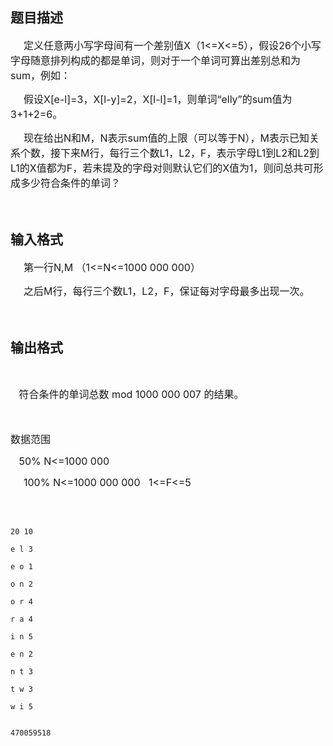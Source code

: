 ## 题目描述

<div style="text-indent: 15.75pt">
 <span style="font-size: medium">定义任意两小写字母间有一个差别值X（1<=X<=5），假设26个小写字母随意排列构成的都是单词，则对于一个单词可算出差别总和为sum，例如：</span>
</div>
<div style="text-indent: 15.75pt">
 <span style="font-size: medium">假设X[e-l]=3，X[l-y]=2，X[l-l]=1，则单词“elly”的sum值为3+1+2=6。</span>
</div>
<div style="text-indent: 15.75pt">
 <span style="font-size: medium">现在给出N和M，N表示sum值的上限（可以等于N），M表示已知关系个数，接下来M行，每行三个数L1，L2，F，表示字母L1到L2和L2到L1的X值都为F，若未提及的字母对则默认它们的X值为1，则问总共可形成多少符合条件的单词？</span>
</div>
<div style="text-indent: 15.75pt">
 <span style="font-size: medium"> </span>
</div>

## 输入格式

<div style="text-indent: 15.75pt">
 <span style="font-size: medium">第一行N,M （1<=N<=1000 000 000）</span>
</div>
<div style="text-indent: 15.75pt">
 <span style="font-size: medium">之后M行，每行三个数L1，L2，F，保证每对字母最多出现一次。</span>
</div>
<div style="text-indent: 15.75pt">
 <span style="font-size: medium"> </span>
</div>

## 输出格式

<div>
  
</div>
<div>
 <span style="font-size: medium">   符合条件的单词总数 mod 1000 000 007 的结果。</span>
</div>
<div>
 <span style="font-size: medium"> </span>
</div>
<div>
 <span style="font-size: medium">数据范围</span>
</div>
<div>
 <span style="font-size: medium">   50% N<=1000 000</span>
</div>
<div style="text-indent: 15.75pt">
 <span style="font-size: medium">100% N<=1000 000 000   1<=F<=5</span>
</div>
<div style="text-indent: 15.75pt">
 <span style="font-size: medium"> </span>
</div>

```input1
20 10
e l 3
e o 1
o n 2
o r 4
r a 4
i n 5
e n 2
n t 3
t w 3
w i 5
```
```output1
470059518
```
